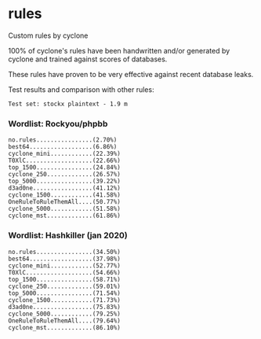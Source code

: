 # rules

Custom rules by cyclone

100% of cyclone's rules have been handwritten and/or generated by cyclone and trained against scores of databases.

These rules have proven to be very effective against recent database leaks.

Test results and comparison with other rules:

`Test set: stockx plaintext - 1.9 m`

### Wordlist: Rockyou/phpbb
```
no.rules................(2.70%)
best64..................(6.86%)
cyclone_mini............(22.39%)
T0XlC...................(22.66%)
top_1500................(24.84%)
cyclone_250.............(26.57%)
top_5000................(39.22%)
d3ad0ne.................(41.12%)
cyclone_1500............(41.58%)
OneRuleToRuleThemAll....(50.77%)
cyclone_5000............(51.58%)
cyclone_mst.............(61.86%)
```
### Wordlist: Hashkiller (jan 2020)
```
no.rules................(34.50%)
best64..................(37.98%)
cyclone_mini............(52.77%)
T0XlC...................(54.66%)
top_1500................(58.71%)
cyclone_250.............(59.01%)
top_5000................(71.54%)
cyclone_1500............(71.73%)
d3ad0ne.................(75.83%)
cyclone_5000............(79.25%)
OneRuleToRuleThemAll....(79.64%)
cyclone_mst.............(86.10%)
```
